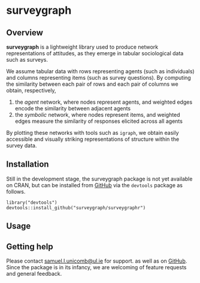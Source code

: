 # surveygraph

## Overview

**surveygraph** is a lightweight library used to produce network representations of attitudes, as they emerge in tabular sociological data such as surveys.

We assume tabular data with rows representing agents (such as individuals) and columns representing items (such as survey questions). By computing the similarity between each pair of rows and each pair of columns we obtain, respectively,

1. the *agent* network, where nodes represent agents, and weighted edges encode the similarity between adjacent agents
2. the *symbolic* network, where nodes represent items, and weighted edges measure the similarity of responses elicited across all agents

By plotting these networks with tools such as `igraph`, we obtain easily accessible and visually striking representations of structure within the survey data.

## Installation

Still in the development stage, the surveygraph package  is not yet available on CRAN, but can be installed from [GitHub](https://github.com/surveygraph/surveygraphr/) via the `devtools` package as follows.

```
library("devtools")
devtools::install_github("surveygraph/surveygraphr")
```

## Usage



## Getting help

Please contact samuel.l.unicomb@ul.ie for support. as well as on [GitHub](https://github.com/surveygraph/surveygraphr/issues/). Since the package is in its infancy, we are welcoming of feature requests and general feedback.

